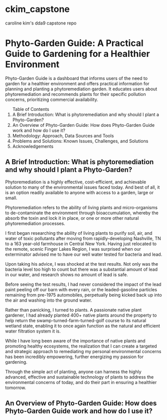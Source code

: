 # ckim_capstone
caroline kim's dda9 capstone repo
# Phyto-Garden Guide: A Practical Guide to Gardening for a Healthier Environment

Phyto-Garden Guide is a dashboard that informs users of the need to garden for a healthier environment and offers practical information for planning and planting a phytoremediation garden. It educates users about phytoremediation and recommends plants for their specific pollution concerns, prioritizing commercial availability. 

<ol>Table of Contents
    <li>A Brief Introduction: What is phytoremediation and why should I plant a Phyto-Garden?</li>
    <li>An Overview of Phyto-Garden Guide: How does Phyto-Garden Guide work and how do I use it?</li>
    <li>Methodology: Approach, Data Sources and Tools</li>
    <li>Problems and Solutions: Known Issues, Challenges, and Solutions</li>
    <li>Acknowledgements</li>
</ol>

## A Brief Introduction: What is phytoremediation and why should I plant a Phyto-Garden?

Phytoremediation is a highly effective, cost-efficient, and achievable solution to many of the environmental issues faced today. And best of all, it is an option readily available to anyone with access to a garden, large or small. 

Phytoremediation refers to the ability of living plants and micro-organisms to de-contaminate the environment through bioaccumulation, whereby the absorb the toxin and lock it in place, or one or more other natural phytoremediation processes.

I first began researching the ability of living plants to purify soil, air, and water of toxic pollutants after moving from rapidly-developing Nashville, TN to a 163 year-old farmhouse in Central New York. Having just relocated to the remote, scenic Finger Lakes Region, I was surprised when our exterminator advised me to have our well water tested for bacteria and lead. 

Upon taking his advice, I was shocked at the test results. Not only was the bacteria level too high to count but there was a substantial amount of lead in our water, and research shows no amount of lead is safe.

Before seeing the test results, I had never considered the impact of the lead paint peeling off our barn with every rain, or the leaded-gasoline particles remaining from pre-1975 automobiles, perpetually being kicked back up into the air and washing into the ground water. 

Rather than panicking, I turned to plants. A passionate native plant gardener, I had already planted 400+ native plants around the property to help return the swamp-turned-farm-turned-golf course to its natural wetland state, enabling it to once again function as the natural and efficient water filtration system it is. 

While I have long been aware of the importance of native plants and promoting healthy ecosystems, the realization that I can create a targeted and strategic approach to remediating my personal environmental concerns has been incredibly empowering, further energizing my passion for gardening. 

Through the simple act of planting, anyone can harness the highly advanced, effective and sustainable technology of plants to address the environmental concerns of today, and do their part in ensuring a healthier tomorrow. 


## An Overview of Phyto-Garden Guide: How does Phyto-Garden Guide work and how do I use it?


